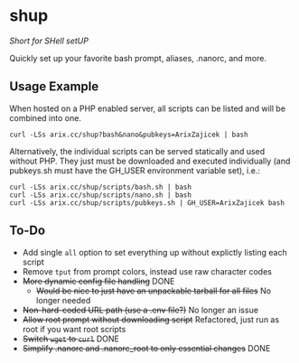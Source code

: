 # shup
_Short for SHell setUP_

Quickly set up your favorite bash prompt, aliases, .nanorc, and more.

## Usage Example
When hosted on a PHP enabled server, all scripts can be listed and will be combined into one.
```
curl -LSs arix.cc/shup?bash&nano&pubkeys=ArixZajicek | bash
```

Alternatively, the individual scripts can be served statically and used without PHP. They just must be downloaded and executed individually (and pubkeys.sh must have the GH_USER environment variable set), i.e.:
```
curl -LSs arix.cc/shup/scripts/bash.sh | bash
curl -LSs arix.cc/shup/scripts/nano.sh | bash
curl -LSs arix.cc/shup/scripts/pubkeys.sh | GH_USER=ArixZajicek bash
```

## To-Do
- Add single `all` option to set everything up without explictly listing each script
- Remove `tput` from prompt colors, instead use raw character codes
- ~~More dynamic config file handling~~ DONE
	- ~~Would be nice to just have an unpackable tarball for all files~~ No longer needed
- ~~Non-hard-coded URL path (use a .env file?)~~ No longer an issue
- ~~Allow root prompt without downloading script~~ Refactored, just run as root if you want root scripts
- ~~Switch `wget` to `curl`~~ DONE
- ~~Simplify .nanorc and .nanorc_root to only essential changes~~ DONE
